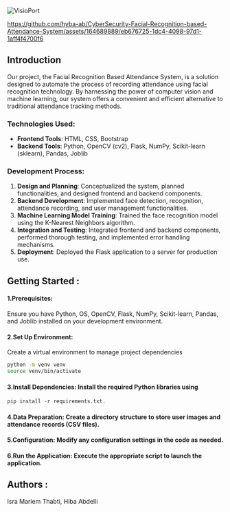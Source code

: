 ![VisioPort]([[https://github.com/hyba-ab/CyberSecurity-Facial-Recognition-based-Attendance-System/assets/164689889/dfd69e6b-b91b-47b4-9570-ae390fa06731](https://github.com/hyba-ab/CyberSecurity-Facial-Recognition-based-Attendance-System/assets/164689889/eb676725-1dc4-4098-97d1-1aff4f4700f6)](https://github.com/hyba-ab/CyberSecurity-Facial-Recognition-based-Attendance-System/assets/164689889/a719178f-0b0b-4eca-861c-8266bf3319a7))

https://github.com/hyba-ab/CyberSecurity-Facial-Recognition-based-Attendance-System/assets/164689889/eb676725-1dc4-4098-97d1-1aff4f4700f6
## Introduction
Our project, the Facial Recognition Based Attendance System, is a solution designed to automate the process of recording attendance using facial recognition technology. By harnessing the power of computer vision and machine learning, our system offers a convenient and efficient alternative to traditional attendance tracking methods.

### Technologies Used:

- **Frontend Tools**: HTML, CSS, Bootstrap
- **Backend Tools**: Python, OpenCV (cv2), Flask, NumPy, Scikit-learn (sklearn), Pandas, Joblib

### Development Process:

1. **Design and Planning**: Conceptualized the system, planned functionalities, and designed frontend and backend components.
2. **Backend Development**: Implemented face detection, recognition, attendance recording, and user management functionalities.
3. **Machine Learning Model Training**: Trained the face recognition model using the K-Nearest Neighbors algorithm.
4. **Integration and Testing**: Integrated frontend and backend components, performed thorough testing, and implemented error handling mechanisms.
5. **Deployment**: Deployed the Flask application to a server for production use.

## Getting Started : 
#### 1.Prerequisites: 
   Ensure you have Python, OS, OpenCV, Flask, NumPy, Scikit-learn, Pandas, and Joblib installed on your development environment.
#### 2.Set Up Environment:
   Create a virtual environment to manage project dependencies
   ```Bash
python -m venv venv
source venv/bin/activate
```
#### 3.Install Dependencies: Install the required Python libraries using
```python
pip install -r requirements.txt.
```
#### 4.Data Preparation: Create a directory structure to store user images and attendance records (CSV files).
#### 5.Configuration: Modify any configuration settings in the code as needed.
#### 6.Run the Application: Execute the appropriate script to launch the application.

## Authors : 
Isra Mariem Thabti, Hiba Abdelli 


